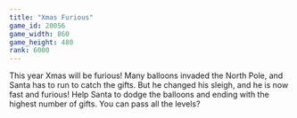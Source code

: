 ```yaml
---
title: "Xmas Furious"
game_id: 20056
game_width: 860
game_height: 480
rank: 6000
---
```

This year Xmas will be furious! Many balloons invaded the North Pole, and Santa has to run to catch the gifts. But he changed his sleigh, and he is now fast and furious! Help Santa to dodge the balloons and ending with the highest number of gifts. You can pass all the levels?